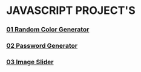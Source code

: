 # JAVASCRIPT PROJECT'S
### [01 Random Color Generator](./01-Random-Color-Generator/)
### [02 Password Generator](./02_Password_Generator/)
### [03 Image Slider](./03_Image_Slider/)